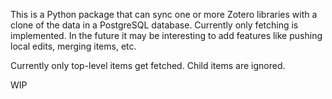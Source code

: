 This is a Python package that can sync one or more Zotero libraries with a clone of the data in a PostgreSQL database. Currently only fetching is implemented. In the future it may be interesting to add features like pushing local edits, merging items, etc.

Currently only top-level items get fetched. Child items are ignored.

WIP
